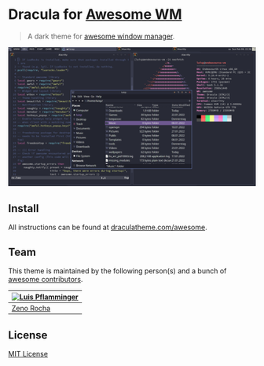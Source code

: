 # Dracula for [Awesome WM](https://awesomewm.org/)

> A dark theme for [awesome window manager](https://awesomewm.org/).

![Screenshot](./screenshot.png)

## Install

All instructions can be found at [draculatheme.com/awesome](https://draculatheme.com/awesome).

## Team

This theme is maintained by the following person(s) and a bunch of [awesome contributors](https://github.com/dracula/awesome/graphs/contributors).

[![Luis Pflamminger](https://github.com/luispflamminger.png?size=100)](https://github.com/luispflamminger) |
--- |
[Zeno Rocha](https://github.com/luispflamminger) |

## License

[MIT License](./LICENSE)